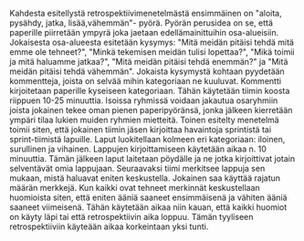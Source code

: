 Kahdesta esitellystä retrospektiivimenetelmästä ensimmäinen on "aloita, pysähdy, jatka, lisää,vähemmän"- pyörä. Pyörän perusidea on se, että paperille piirretään ympyrä joka jaetaan edellämainittuihin osa-alueisiin. Jokaisesta osa-alueesta esitetään kysymys: "Mitä meidän pitäisi tehdä mitä emme ole tehneet?", "Minkä tekemisen meidän tulisi lopettaa?", "Mikä toimii ja mitä haluamme jatkaa?", "Mitä meidän pitäisi tehdä enemmän?" ja "Mitä meidän pitäisi tehdä vähemmän". Jokaista kysymystä kohtaan pyydetään kommentteja, joista on selvää mihin kategoriaan ne kuuluvat. Kommentti kirjoitetaan paperille kyseiseen kategoriaan. Tähän käytetään tiimin koosta riippuen 10-25 minuuttia. Isoissa ryhmissä voidaan jakautua osaryhmiin joista jokainen tekee oman pienen paperipyöränsä, jonka jälkeen kierretään ympäri tilaa lukien muiden ryhmien mietteitä.
Toinen esitelty menetelmä toimii siten, että jokainen tiimin jäsen kirjoittaa havaintoja sprintistä tai sprint-tiimistä lapuille. Laput luokitellaan kolmeen eri kategoriaan: iloinen, surullinen ja vihainen. Lappujen kirjoittamiseen käytetään aikaa n. 10 minuuttia. Tämän jälkeen laput laitetaan pöydälle ja ne jotka kirjoittivat jotain selventävät omia lappujaan. Seuraavaksi tiimi merkitsee lappuja sen mukaan, mistä haluavat eniten keskustella. Jokainen saa käyttää rajatun määrän merkkejä. Kun kaikki ovat tehneet merkinnät keskustellaan huomioista siten, että eniten ääniä saaneet ensimmäisenä ja vähiten ääniä saaneet viimeisenä. Tähän käytetään aikaa niin kauan, että kaikki huomiot on käyty läpi tai että retrospektiivin aika loppuu. Tämän tyyliseen retrospektiiviin käyteään aikaa korkeintaan yksi tunti.    